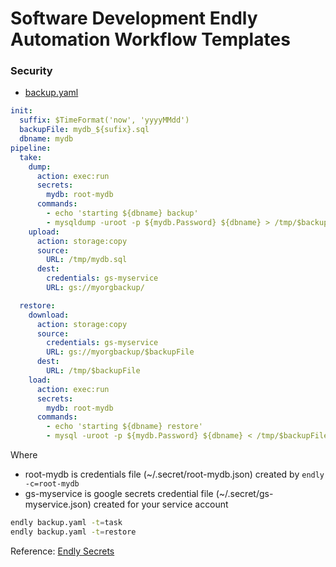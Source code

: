 # Software Development Endly Automation Workflow Templates


### Security

- [backup.yaml](security/backup.yaml)
```yaml
init:
  suffix: $TimeFormat('now', 'yyyyMMdd')
  backupFile: mydb_${sufix}.sql
  dbname: mydb
pipeline:
  take:
    dump:
      action: exec:run
      secrets:
        mydb: root-mydb
      commands:
        - echo 'starting ${dbname} backup'
        - mysqldump -uroot -p ${mydb.Password} ${dbname} > /tmp/$backupFile
    upload:
      action: storage:copy
      source:
        URL: /tmp/mydb.sql
      dest:
        credentials: gs-myservice
        URL: gs://myorgbackup/

  restore:
    download:
      action: storage:copy
      source:
        credentials: gs-myservice
        URL: gs://myorgbackup/$backupFile
      dest:
        URL: /tmp/$backupFile
    load:
      action: exec:run
      secrets:
        mydb: root-mydb
      commands:
        - echo 'starting ${dbname} restore'
        - mysql -uroot -p ${mydb.Password} ${dbname} < /tmp/$backupFile

```

Where

- root-mydb is credentials file (~/.secret/root-mydb.json) created by  ```endly -c=root-mydb```
- gs-myservice is google secrets credential file (~/.secret/gs-myservice.json)  created for your service account

```bash
endly backup.yaml -t=task
endly backup.yaml -t=restore
```

Reference: [Endly Secrets](https://github.com/viant/endly/tree/master/doc/secrets)